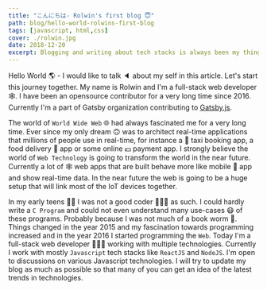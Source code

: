 ```yaml
---
title: "こんにちは- Rolwin's first blog 😇"
path: blog/hello-world-rolwins-first-blog
tags: [javascript, html,css]
cover: ./rolwin.jpg
date: 2018-12-20
excerpt: Blogging and writing about tech stacks is always been my thing. I like to experiment with different technologies and write my views on them. Web technologies has always been my passion. Check my blog for codebits on various web technologies.
---
```


Hello World 🌎 - I would like to talk 🔈 about my self in this article. Let's start this journey together. My name is Rolwin and I'm a full-stack web developer 🕸️. I have been an opensource contributor for a very long time since 2016. Currently I'm a part of Gatsby organization contributing to [Gatsby.js](https://www.gatsbyjs.org/).

The world of `World Wide Web` 🌐 had always fascinated me for a very long time. Ever since my only dream 🙃 was to architect real-time applications that millions of people use in real-time, for instance a 🚗 taxi booking app, a food delivery 🍔 app or some online 💵 payment app. I strongly believe the world of `Web Technology` is going to transform the world in the near future. Currently a lot of  🕸️ web apps that are built behave more like mobile 📱 app and show real-time data. In the near future the web is going to be a huge setup that will link most of the IoT devices together.

In my early teens 👦🏻 I was not a good coder 👨🏽‍💻 as such. I could hardly write a `C Program` and could not even understand many use-cases 😷 of these programs. Probably because I was not much of a book worm 🐛. Things changed in the year 2015 and my fascination towards programming increased and in the year 2016 I started programming the `Web`. Today I'm a full-stack web developer 👨🏽‍💻 working with multiple technologies. Currently I work with mostly `Javascript` tech stacks like `ReactJS` and `NodeJS`. I'm open to discussions on various Javascript technologies. I will try to update my blog as much as possible so that many of you can get an idea of the latest trends in technologies. 
